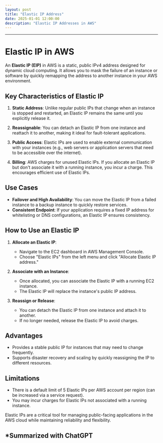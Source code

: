 ```yaml
---
layout: post
title: "Elastic IP Address"
date: 2025-01-01 12:00:00
description: "Elastic IP Addresses in AWS"
---
```


---
# Elastic IP in AWS

An **Elastic IP (EIP)** in AWS is a static, public IPv4 address designed for dynamic cloud computing. It allows you to mask the failure of an instance or software by quickly remapping the address to another instance in your AWS environment.

## Key Characteristics of Elastic IP
1. **Static Address**: Unlike regular public IPs that change when an instance is stopped and restarted, an Elastic IP remains the same until you explicitly release it.

2. **Reassignable**: You can detach an Elastic IP from one instance and reattach it to another, making it ideal for fault-tolerant applications.

3. **Public Access**: Elastic IPs are used to enable external communication with your instances (e.g., web servers or application servers that need to be accessible over the internet).

4. **Billing**: AWS charges for unused Elastic IPs. If you allocate an Elastic IP but don't associate it with a running instance, you incur a charge. This encourages efficient use of Elastic IPs.

## Use Cases
- **Failover and High Availability**: You can move the Elastic IP from a failed instance to a backup instance to quickly restore services.
- **Consistent Endpoint**: If your application requires a fixed IP address for whitelisting or DNS configurations, an Elastic IP ensures consistency.

## How to Use an Elastic IP
1. **Allocate an Elastic IP**:
   - Navigate to the EC2 dashboard in AWS Management Console.
   - Choose "Elastic IPs" from the left menu and click "Allocate Elastic IP address."

2. **Associate with an Instance**:
   - Once allocated, you can associate the Elastic IP with a running EC2 instance.
   - The Elastic IP will replace the instance's public IP address.

3. **Reassign or Release**:
   - You can detach the Elastic IP from one instance and attach it to another.
   - If no longer needed, release the Elastic IP to avoid charges.

## Advantages
- Provides a stable public IP for instances that may need to change frequently.
- Supports disaster recovery and scaling by quickly reassigning the IP to different resources.

## Limitations
- There is a default limit of 5 Elastic IPs per AWS account per region (can be increased via a service request).
- You may incur charges for Elastic IPs not associated with a running instance.

Elastic IPs are a critical tool for managing public-facing applications in the AWS cloud while maintaining reliability and flexibility.

*Summarized with ChatGPT
---